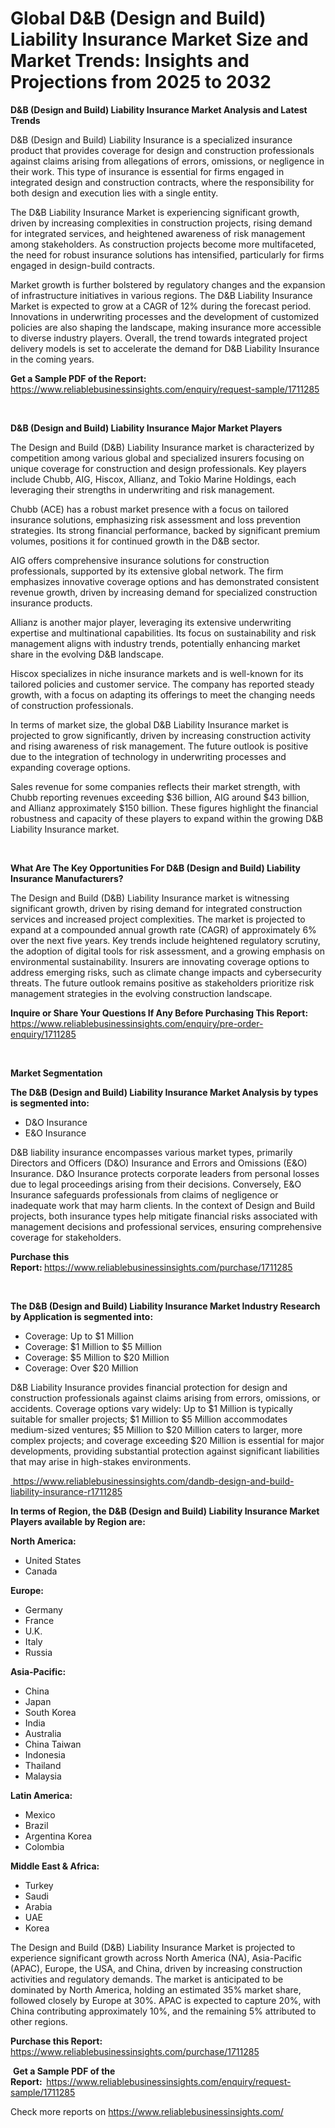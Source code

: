 <p><h1>Global D&B (Design and Build) Liability Insurance Market Size and Market Trends: Insights and Projections from 2025 to 2032</h1></p><p><strong>D&B (Design and Build) Liability Insurance Market Analysis and Latest Trends</strong></p>
<p><p>D&B (Design and Build) Liability Insurance is a specialized insurance product that provides coverage for design and construction professionals against claims arising from allegations of errors, omissions, or negligence in their work. This type of insurance is essential for firms engaged in integrated design and construction contracts, where the responsibility for both design and execution lies with a single entity. </p><p>The D&B Liability Insurance Market is experiencing significant growth, driven by increasing complexities in construction projects, rising demand for integrated services, and heightened awareness of risk management among stakeholders. As construction projects become more multifaceted, the need for robust insurance solutions has intensified, particularly for firms engaged in design-build contracts. </p><p>Market growth is further bolstered by regulatory changes and the expansion of infrastructure initiatives in various regions. The D&B Liability Insurance Market is expected to grow at a CAGR of 12% during the forecast period. Innovations in underwriting processes and the development of customized policies are also shaping the landscape, making insurance more accessible to diverse industry players. Overall, the trend towards integrated project delivery models is set to accelerate the demand for D&B Liability Insurance in the coming years.</p></p>
<p><strong>Get a Sample PDF of the Report:&nbsp;</strong> <a href="https://www.reliablebusinessinsights.com/enquiry/request-sample/1711285?utm_campaign=84&utm_medium=2&utm_source=Github&utm_content=ia&utm_term=10012025&utm_id=db-design-and-build-liability-insurance">https://www.reliablebusinessinsights.com/enquiry/request-sample/1711285</a></p>
<p>&nbsp;</p>
<p><strong>D&B (Design and Build) Liability Insurance Major Market Players</strong></p>
<p><p>The Design and Build (D&B) Liability Insurance market is characterized by competition among various global and specialized insurers focusing on unique coverage for construction and design professionals. Key players include Chubb, AIG, Hiscox, Allianz, and Tokio Marine Holdings, each leveraging their strengths in underwriting and risk management.</p><p>Chubb (ACE) has a robust market presence with a focus on tailored insurance solutions, emphasizing risk assessment and loss prevention strategies. Its strong financial performance, backed by significant premium volumes, positions it for continued growth in the D&B sector.</p><p>AIG offers comprehensive insurance solutions for construction professionals, supported by its extensive global network. The firm emphasizes innovative coverage options and has demonstrated consistent revenue growth, driven by increasing demand for specialized construction insurance products.</p><p>Allianz is another major player, leveraging its extensive underwriting expertise and multinational capabilities. Its focus on sustainability and risk management aligns with industry trends, potentially enhancing market share in the evolving D&B landscape.</p><p>Hiscox specializes in niche insurance markets and is well-known for its tailored policies and customer service. The company has reported steady growth, with a focus on adapting its offerings to meet the changing needs of construction professionals.</p><p>In terms of market size, the global D&B Liability Insurance market is projected to grow significantly, driven by increasing construction activity and rising awareness of risk management. The future outlook is positive due to the integration of technology in underwriting processes and expanding coverage options.</p><p>Sales revenue for some companies reflects their market strength, with Chubb reporting revenues exceeding $36 billion, AIG around $43 billion, and Allianz approximately $150 billion. These figures highlight the financial robustness and capacity of these players to expand within the growing D&B Liability Insurance market.</p></p>
<p>&nbsp;</p>
<p><strong>What Are The Key Opportunities For D&B (Design and Build) Liability Insurance Manufacturers?</strong></p>
<p><p>The Design and Build (D&B) Liability Insurance market is witnessing significant growth, driven by rising demand for integrated construction services and increased project complexities. The market is projected to expand at a compounded annual growth rate (CAGR) of approximately 6% over the next five years. Key trends include heightened regulatory scrutiny, the adoption of digital tools for risk assessment, and a growing emphasis on environmental sustainability. Insurers are innovating coverage options to address emerging risks, such as climate change impacts and cybersecurity threats. The future outlook remains positive as stakeholders prioritize risk management strategies in the evolving construction landscape.</p></p>
<p><strong>Inquire or Share Your Questions If Any Before Purchasing This Report:</strong> <a href="https://www.reliablebusinessinsights.com/enquiry/pre-order-enquiry/1711285?utm_campaign=84&utm_medium=2&utm_source=Github&utm_content=ia&utm_term=10012025&utm_id=db-design-and-build-liability-insurance">https://www.reliablebusinessinsights.com/enquiry/pre-order-enquiry/1711285</a></p>
<p>&nbsp;</p>
<p><strong>Market Segmentation</strong></p>
<p><strong>The D&B (Design and Build) Liability Insurance Market Analysis by types is segmented into:</strong></p>
<p><ul><li>D&O Insurance</li><li>E&O Insurance</li></ul></p>
<p><p>D&B liability insurance encompasses various market types, primarily Directors and Officers (D&O) Insurance and Errors and Omissions (E&O) Insurance. D&O Insurance protects corporate leaders from personal losses due to legal proceedings arising from their decisions. Conversely, E&O Insurance safeguards professionals from claims of negligence or inadequate work that may harm clients. In the context of Design and Build projects, both insurance types help mitigate financial risks associated with management decisions and professional services, ensuring comprehensive coverage for stakeholders.</p></p>
<p><strong>Purchase this Report:&nbsp;</strong><a href="https://www.reliablebusinessinsights.com/purchase/1711285?utm_campaign=84&utm_medium=2&utm_source=Github&utm_content=ia&utm_term=10012025&utm_id=db-design-and-build-liability-insurance">https://www.reliablebusinessinsights.com/purchase/1711285</a></p>
<p>&nbsp;</p>
<p><strong>The D&B (Design and Build) Liability Insurance Market Industry Research by Application is segmented into:</strong></p>
<p><ul><li>Coverage: Up to $1 Million</li><li>Coverage: $1 Million to $5 Million</li><li>Coverage: $5 Million to $20 Million</li><li>Coverage: Over $20 Million</li></ul></p>
<p><p>D&B Liability Insurance provides financial protection for design and construction professionals against claims arising from errors, omissions, or accidents. Coverage options vary widely: Up to $1 Million is typically suitable for smaller projects; $1 Million to $5 Million accommodates medium-sized ventures; $5 Million to $20 Million caters to larger, more complex projects; and coverage exceeding $20 Million is essential for major developments, providing substantial protection against significant liabilities that may arise in high-stakes environments.</p></p>
<p><a href="https://www.reliablebusinessinsights.com/dandb-design-and-build-liability-insurance-r1711285?utm_campaign=84&utm_medium=2&utm_source=Github&utm_content=ia&utm_term=10012025&utm_id=db-design-and-build-liability-insurance">&nbsp;https://www.reliablebusinessinsights.com/dandb-design-and-build-liability-insurance-r1711285</a></p>
<p><strong>In terms of Region, the D&B (Design and Build) Liability Insurance Market Players available by Region are:</strong></p>
<p>
    <p> <strong> North America: </strong>
        <ul>
            <li>United States</li>
            <li>Canada</li>
        </ul>
        </p> 
    <p> <strong> Europe: </strong>
        <ul>
            <li>Germany</li>
            <li>France</li>
            <li>U.K.</li>
            <li>Italy</li>
            <li>Russia</li>
        </ul>
        </p> 
    <p> <strong> Asia-Pacific: </strong>
        <ul>
            <li>China</li>
            <li>Japan</li>
            <li>South Korea</li>
            <li>India</li>
            <li>Australia</li>
            <li>China Taiwan</li>
            <li>Indonesia</li>
            <li>Thailand</li>
            <li>Malaysia</li>
        </ul>
        </p> 
    <p> <strong> Latin America: </strong>
        <ul>
            <li>Mexico</li>
            <li>Brazil</li>
            <li>Argentina Korea</li>
            <li>Colombia</li>
        </ul>
        </p> 
    <p> <strong> Middle East & Africa: </strong>
        <ul>
            <li>Turkey</li>
            <li>Saudi</li>
            <li>Arabia</li>
            <li>UAE</li>
            <li>Korea</li>
        </ul>
    </p>
    </p>
<p><p>The Design and Build (D&B) Liability Insurance Market is projected to experience significant growth across North America (NA), Asia-Pacific (APAC), Europe, the USA, and China, driven by increasing construction activities and regulatory demands. The market is anticipated to be dominated by North America, holding an estimated 35% market share, followed closely by Europe at 30%. APAC is expected to capture 20%, with China contributing approximately 10%, and the remaining 5% attributed to other regions.</p></p>
<p><strong>Purchase this Report: </strong><a href="https://www.reliablebusinessinsights.com/purchase/1711285?utm_campaign=84&utm_medium=2&utm_source=Github&utm_content=ia&utm_term=10012025&utm_id=db-design-and-build-liability-insurance">https://www.reliablebusinessinsights.com/purchase/1711285</a></p>
<p>&nbsp;<strong>Get a Sample PDF of the Report:&nbsp;&nbsp;</strong><a href="https://www.reliablebusinessinsights.com/enquiry/request-sample/1711285?utm_campaign=84&utm_medium=2&utm_source=Github&utm_content=ia&utm_term=10012025&utm_id=db-design-and-build-liability-insurance">https://www.reliablebusinessinsights.com/enquiry/request-sample/1711285</a></p>
<p><strong></strong></p>
<p>Check more reports on <a href="https://www.reliablebusinessinsights.com/?utm_campaign=84&utm_medium=2&utm_source=Github&utm_content=ia&utm_term=10012025&utm_id=db-design-and-build-liability-insurance">https://www.reliablebusinessinsights.com/</a></p>